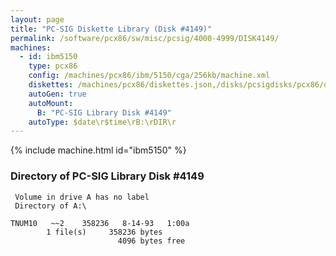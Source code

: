 ```yaml
---
layout: page
title: "PC-SIG Diskette Library (Disk #4149)"
permalink: /software/pcx86/sw/misc/pcsig/4000-4999/DISK4149/
machines:
  - id: ibm5150
    type: pcx86
    config: /machines/pcx86/ibm/5150/cga/256kb/machine.xml
    diskettes: /machines/pcx86/diskettes.json,/disks/pcsigdisks/pcx86/diskettes.json
    autoGen: true
    autoMount:
      B: "PC-SIG Library Disk #4149"
    autoType: $date\r$time\rB:\rDIR\r
---
```


{% include machine.html id="ibm5150" %}

### Directory of PC-SIG Library Disk #4149

     Volume in drive A has no label
     Directory of A:\

    TNUM10   ~~2    358236   8-14-93   1:00a
            1 file(s)     358236 bytes
                            4096 bytes free
